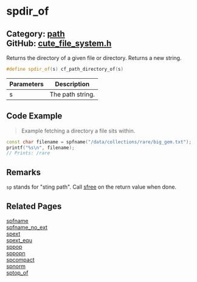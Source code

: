[//]: # (This file is automatically generated by Cute Framework's docs parser.)
[//]: # (Do not edit this file by hand!)
[//]: # (See: https://github.com/RandyGaul/cute_framework/blob/master/samples/docs_parser.cpp)
[](../header.md ':include')

# spdir_of

Category: [path](/api_reference?id=path)  
GitHub: [cute_file_system.h](https://github.com/RandyGaul/cute_framework/blob/master/include/cute_file_system.h)  
---

Returns the directory of a given file or directory. Returns a new string.

```cpp
#define spdir_of(s) cf_path_directory_of(s)
```

Parameters | Description
--- | ---
s | The path string.

## Code Example

> Example fetching a directory a file sits within.

```cpp
const char filename = spfname("/data/collections/rare/big_gem.txt");
printf("%s\n", filename);
// Prints: /rare
```

## Remarks

`sp` stands for "sting path". Call [sfree](/string/sfree.md) on the return value when done.

## Related Pages

[spfname](/path/spfname.md)  
[spfname_no_ext](/path/spfname_no_ext.md)  
[spext](/path/spext.md)  
[spext_equ](/path/spext_equ.md)  
[sppop](/path/sppop.md)  
[sppopn](/path/sppopn.md)  
[spcompact](/path/spcompact.md)  
[spnorm](/path/spnorm.md)  
[sptop_of](/path/sptop_of.md)  
